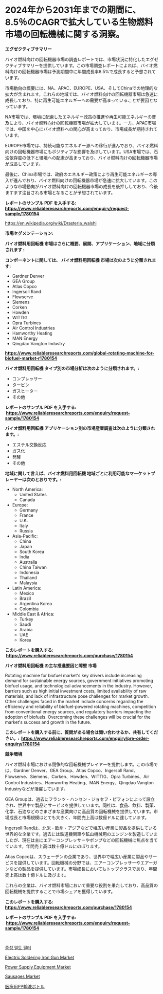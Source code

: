<p><h1>2024年から2031年までの期間に、8.5％のCAGRで拡大している生物燃料市場の回転機械に関する洞察。</h1></p><p><strong>エグゼクティブサマリー</strong></p>
<p><p>バイオ燃料向けの回転機器市場の調査レポートでは、市場状況に特化したエグゼクティブサマリーを提供しています。この市場調査レポートによれば、バイオ燃料向けの回転機器市場は予測期間中に年間成長率8.5%で成長すると予想されています。</p><p>市場動向の概要には、NA、APAC、EUROPE、USA、そしてChinaでの地理的な拡大が含まれます。これらの地域では、バイオ燃料向けの回転機器市場は急速に成長しており、特に再生可能エネルギーへの需要が高まっていることが要因となっています。</p><p>NA市場では、環境に配慮したエネルギー政策の推進や再生可能エネルギーの普及により、バイオ燃料向けの回転機器市場が拡大しています。一方、APAC市場では、中国を中心にバイオ燃料への関心が高まっており、市場成長が期待されています。</p><p>EUROPE市場では、持続可能なエネルギー源への移行が進んでおり、バイオ燃料向けの回転機器市場にもポジティブな影響を及ぼしています。USA市場では、石油依存度の低下と環境への配慮が高まっており、バイオ燃料向けの回転機器市場が成長しています。</p><p>最後に、China市場では、政府のエネルギー政策により再生可能エネルギーの導入が進んでおり、バイオ燃料向けの回転機器市場が急速に拡大しています。このような市場動向がバイオ燃料向けの回転機器市場の成長を後押ししており、今後ますます注目される市場となることが予想されています。</p></p>
<p><strong>レポートのサンプル PDF を入手する: <a href="https://www.reliableresearchreports.com/enquiry/request-sample/1780154">https://www.reliableresearchreports.com/enquiry/request-sample/1780154</a></strong></p>
<p><a href="https://en.wikipedia.org/wiki/Drasteria_walshi">https://en.wikipedia.org/wiki/Drasteria_walshi</a></p>
<p><strong>市場セグメンテーション:</strong></p>
<p><strong> バイオ燃料用回転機 市場はさらに概要、展開、アプリケーション、地域に分類されます :</strong></p>
<p><strong>コンポーネントに関しては、 バイオ燃料用回転機 市場は次のように分類されます: &nbsp;</strong></p>
<p><ul><li>Gardner Denver</li><li>GEA Group</li><li>Atlas Copco</li><li>Ingersoll Rand</li><li>Flowserve</li><li>Siemens</li><li>Corken</li><li>Howden</li><li>WITTIG</li><li>Opra Turbines</li><li>Air Control Industries</li><li>Hamworthy Heating</li><li>MAN Energy</li><li>Qingdao Vangton Industry</li></ul></p>
<p><strong><a href="https://www.reliableresearchreports.com/global-rotating-machine-for-biofuel-market-r1780154">https://www.reliableresearchreports.com/global-rotating-machine-for-biofuel-market-r1780154</a></strong></p>
<p><strong> バイオ燃料用回転機 タイプ別の市場分析は次のように分類されます。:</strong></p>
<p><ul><li>コンプレッサー</li><li>タービン</li><li>ガスヒーター</li><li>その他</li></ul></p>
<p><strong>レポートのサンプル PDF を入手する: &nbsp;<a href="https://www.reliableresearchreports.com/enquiry/request-sample/1780154">https://www.reliableresearchreports.com/enquiry/request-sample/1780154</a></strong></p>
<p><strong> バイオ燃料用回転機 アプリケーション別の市場産業調査は次のように分類されます。:</strong></p>
<p><ul><li>エステル交換反応</li><li>ガス化</li><li>発酵</li><li>その他</li></ul></p>
<p><strong>地域に関して言えば、バイオ燃料用回転機 地域ごとに利用可能なマーケットプレーヤーは次のとおりです。:</strong></p>
<p><ul>
    <li>
        North America:
        <ul>
            <li>United States</li>
            <li>Canada</li>
        </ul>
    </li>
    <li>
        Europe:
        <ul>
            <li>Germany</li>
            <li>France</li>
            <li>U.K.</li>
            <li>Italy</li>
            <li>Russia</li>
        </ul>
    </li>
    <li>
        Asia-Pacific:
        <ul>
            <li>China</li>
            <li>Japan</li>
            <li>South Korea</li>
            <li>India</li>
            <li>Australia</li>
            <li>China Taiwan</li>
            <li>Indonesia</li>
            <li>Thailand</li>
            <li>Malaysia</li>
        </ul>
    </li>
    <li>
        Latin America:
        <ul>
            <li>Mexico</li>
            <li>Brazil</li>
            <li>Argentina Korea</li>
            <li>Colombia</li>
        </ul>
    </li>
    <li>
        Middle East & Africa:
        <ul>
            <li>Turkey</li>
            <li>Saudi</li>
            <li>Arabia</li>
            <li>UAE</li>
            <li>Korea</li>
        </ul>
    </li>
    </ul></p>
<p><strong>このレポートを購入する: &nbsp;<a href="https://www.reliableresearchreports.com/purchase/1780154">https://www.reliableresearchreports.com/purchase/1780154</a></strong></p>
<p><strong>バイオ燃料用回転機 の主な推進要因と障壁 市場</strong></p>
<p><p>Rotating machine for biofuel market's key drivers include increasing demand for sustainable energy sources, government initiatives promoting biofuel usage, and technological advancements in the industry. However, barriers such as high initial investment costs, limited availability of raw materials, and lack of infrastructure pose challenges for market growth. Other challenges faced in the market include concerns regarding the efficiency and reliability of biofuel-powered rotating machines, competition from conventional energy sources, and regulatory barriers impacting the adoption of biofuels. Overcoming these challenges will be crucial for the market's success and growth in the future.</p></p>
<p><strong>このレポートを購入する前に、質問がある場合は問い合わせるか、共有してください。:&nbsp; <a href="https://www.reliableresearchreports.com/enquiry/pre-order-enquiry/1780154">https://www.reliableresearchreports.com/enquiry/pre-order-enquiry/1780154</a></strong></p>
<p><strong>競争環境</strong></p>
<p><p>バイオ燃料市場における競争的な回転機械プレイヤーを提供します。この市場では、Gardner Denver、GEA Group、Atlas Copco、Ingersoll Rand、Flowserve、Siemens、Corken、Howden、WITTIG、Opra Turbines、Air Control Industries、Hamworthy Heating、MAN Energy、Qingdao Vangton Industryなどが活躍しています。</p><p>GEA Groupは、過去にフランツ・ハンセン・ジョセフ・ピフォンによって設立され、世界中で製品とサービスを提供しています。同社は、食品、飲料、製薬、化学、石油などのさまざまな産業向けに高品質の回転機械を提供しています。市場成長と市場規模はとても大きく、年間売上高は数億ドルに達しています。</p><p>Ingersoll Randは、北米・欧州・アジアなどで幅広い産業に製品を提供している世界的な企業です。過去には鉄道機関車や鉱山機械用のエンジンを製造していましたが、現在は主にエアーコンプレッサーやポンプなどの回転機械に焦点を当てています。年間売上高は数十億ドルにのぼります。</p><p>Atlas Copcoは、スウェーデンの企業であり、世界中で幅広い産業に製品やサービスを提供しています。回転機械の分野では、エアーコンプレッサーやエアーガンなどの製品を提供しています。市場成長においてもトップクラスであり、年間売上高は数十億ドルに及びます。</p><p>これらの企業は、バイオ燃料市場において重要な役割を果たしており、高品質の回転機械を提供することで市場シェアを獲得しています。</p></p>
<p><strong>このレポートを購入する: &nbsp; <a href="https://www.reliableresearchreports.com/purchase/1780154">https://www.reliableresearchreports.com/purchase/1780154</a></strong></p>
<p><strong>レポートのサンプル PDF を入手する: &nbsp;<a href="https://www.reliableresearchreports.com/enquiry/request-sample/1780154">https://www.reliableresearchreports.com/enquiry/request-sample/1780154</a></strong><strong></strong></p>
<p>&nbsp;</p>
<p><p><a href="https://github.com/LuckeyCorbin/Market-Research-Report-List-1/blob/main/8015332163982.md">중성 밀도 필터</a></p><p><a href="https://issuu.com/reportprime-2/docs/electric-soldering-iron-gun-market-size-2030.pptx">Electric Soldering Iron Gun Market</a></p><p><a href="https://www.linkedin.com/pulse/global-power-supply-equipment-market-status-2024-2031-forecast-nqoyf">Power Supply Equipment Market</a></p><p><a href="https://github.com/AndreanneHane2023/Market-Research-Report-List-1/blob/main/sausages-market.md">Sausages Market</a></p><p><a href="https://github.com/bevdtkn4419963/Market-Research-Report-List-2/blob/main/5009922153516.md">医療用PP輸液ボトル</a></p></p>